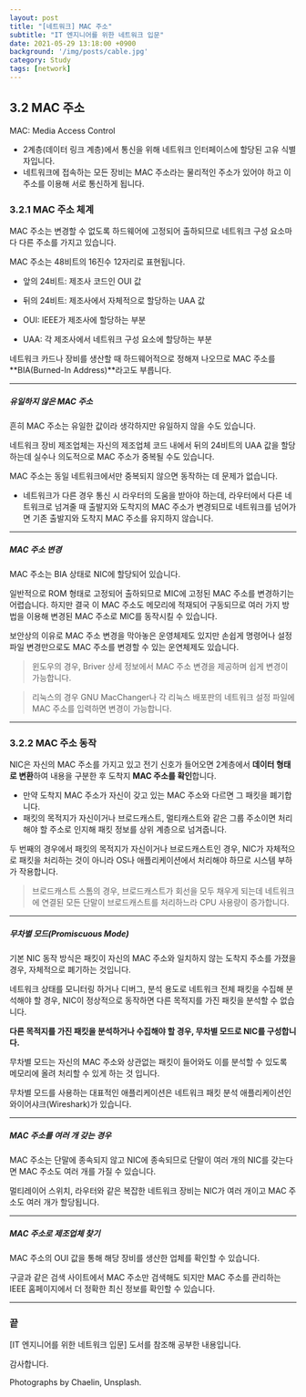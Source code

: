 ```yaml
---
layout: post
title: "[네트워크] MAC 주소"
subtitle: "IT 엔지니어를 위한 네트워크 입문"
date: 2021-05-29 13:18:00 +0900
background: '/img/posts/cable.jpg'
category: Study
tags: [network]
---
```

## 3.2 MAC 주소
MAC: Media Access Control
* 2계층(데이터 링크 계층)에서 통신을 위해 네트워크 인터페이스에 할당된 고유 식별자입니다.
* 네트워크에 접속하는 모든 장비는 MAC 주소라는 물리적인 주소가 있어야 하고 이 주소를 이용해 서로 통신하게 됩니다.

### 3.2.1 MAC 주소 체계
MAC 주소는 변경할 수 없도록 하드웨어에 고정되어 출하되므로 네트워크 구성 요소마다 다른 주소를 가지고 있습니다.

MAC 주소는 48비트의 16진수 12자리로 표현됩니다.

* 앞의 24비트: 제조사 코드인 OUI 값
* 뒤의 24비트: 제조사에서 자체적으로 할당하는 UAA 값

* OUI: IEEE가 제조사에 할당하는 부분
* UAA: 각 제조사에서 네트워크 구성 요소에 할당하는 부분

네트워크 카드나 장비를 생산할 때 하드웨어적으로 정해져 나오므로 MAC 주소를 **BIA(Burned-In Address)**라고도 부릅니다.

*****

##### 유일하지 않은 MAC 주소
흔히 MAC 주소는 유일한 값이라 생각하지만 유일하지 않을 수도 있습니다. 

네트워크 장비 제조업체는 자신의 제조업체 코드 내에서 뒤의 24비트의 UAA 값을 할당하는데 실수나 의도적으로 MAC 주소가 중복될 수도 있습니다.

MAC 주소는 동일 네트워크에서만 중복되지 않으면 동작하는 데 문제가 없습니다. 

* 네트워크가 다른 경우 통신 시 라우터의 도움을 받아야 하는데, 라우터에서 다른 네트워크로 넘겨줄 때 출발지와 도착지의 MAC 주소가 변경되므로 네트워크를 넘어가면 기존 출발지와 도착지 MAC 주소를 유지하지 않습니다.

*****

##### MAC 주소 변경
MAC 주소는 BIA 상태로 NIC에 할당되어 있습니다.

일반적으로 ROM 형태로 고정되어 출하되므로 MIC에 고정된 MAC 주소를 변경하기는 어렵습니다. 하지만 결국 이 MAC 주소도 메모리에 적재되어 구동되므로 여러 가지 방법을 이용해 변경된 MAC 주소로 MIC를 동작시킬 수 있습니다.

보안상의 이유로 MAC 주소 변경을 막아놓은 운영체제도 있지만 손쉽게 명령어나 설정 파일 변경만으로도 MAC 주소를 변경할 수 있는 운연체제도 있습니다.

> 윈도우의 경우, Briver 상세 정보에서 MAC 주소 변경을 제공하며 쉽게 변경이 가능합니다.

> 리눅스의 경우 GNU MacChanger나 각 리눅스 배포판의 네트워크 설정 파일에 MAC 주소를 입력하면 변경이 가능합니다.

*****

### 3.2.2 MAC 주소 동작
NIC은 자신의 MAC 주소를 가지고 있고 전기 신호가 들어오면 2계층에서 **데이터 형태로 변환**하여 내용을 구분한 후 도착지 **MAC 주소를 확인**합니다.

* 만약 도착지 MAC 주소가 자신이 갖고 있는 MAC 주소와 다르면 그 패킷을 폐기합니다.
* 패킷의 목적지가 자신이거나 브로드캐스트, 멀티캐스트와 같은 그룹 주소이면 처리해야 할 주소로 인지해 패킷 정보를 상위 계층으로 넘겨줍니다.

두 번째의 경우에서 패킷의 목적지가 자신이거나 브로드캐스트인 경우, NIC가 자체적으로 패킷을 처리하는 것이 아니라 OS나 애플리케이션에서 처리해야 하므로 시스템 부하가 작용합니다.

> 브로드캐스트 스톰의 경우, 브로드캐스트가 회선을 모두 채우게 되는데 네트워크에 연결된 모든 단말이 브로드캐스트를 처리하느라 CPU 사용량이 증가합니다.

*****

##### 무차별 모드(Promiscuous Mode)
기본 NIC 동작 방식은 패킷이 자신의 MAC 주소와 일치하지 않는 도착지 주소를 가졌을 경우, 자체적으로 폐기하는 것입니다.

네트워크 상태를 모니터링 하거나 디버그, 분석 용도로 네트워크 전체 패킷을 수집해 분석해야 할 경우, NIC이 정상적으로 동작하면 다른 목적지를 가진 패킷을 분석할 수 없습니다.

**다른 목적지를 가진 패킷을 분석하거나 수집해야 할 경우, 무차별 모드로 NIC를 구성합니다.** 

무차별 모드는 자신의 MAC 주소와 상관없는 패킷이 들어와도 이를 분석할 수 있도록 메모리에 올려 처리할 수 있게 하는 것 입니다.

무차별 모드를 사용하는 대표적인 애플리케이션은 네트워크 패킷 분석 애플리케이션인 와이어샤크(Wireshark)가 있습니다.

*****

##### MAC 주소를 여러 개 갖는 경우
MAC 주소는 단말에 종속되지 않고 NIC에 종속되므로 단말이 여러 개의 NIC를 갖는다면 MAC 주소도 여러 개를 가질 수 있습니다.

멀티레이어 스위치, 라우터와 같은 복잡한 네트워크 장비는 NIC가 여러 개이고 MAC 주소도 여러 개가 할당됩니다.

*****

##### MAC 주소로 제조업체 찾기
MAC 주소의 OUI 값을 통해 해당 장비를 생산한 업체를 확인할 수 있습니다.

구글과 같은 검색 사이트에서 MAC 주소만 검색해도 되지만 MAC 주소를 관리하는 IEEE 홈페이지에서 더 정확한 최신 정보를 확인할 수 있습니다.

*****

### 끝
[IT 엔지니어를 위한 네트워크 입문] 도서를 참조해 공부한 내용입니다.

감사합니다.

<p class = "placeholder">Photographs by Chaelin, Unsplash.</p>